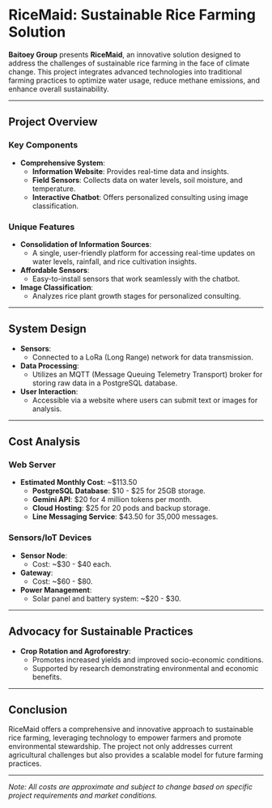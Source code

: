 # RiceMaid: Sustainable Rice Farming Solution

**Baitoey Group** presents **RiceMaid**, an innovative solution designed to address the challenges of sustainable rice farming in the face of climate change. This project integrates advanced technologies into traditional farming practices to optimize water usage, reduce methane emissions, and enhance overall sustainability.

---

## Project Overview

### Key Components

- **Comprehensive System**: 
  - **Information Website**: Provides real-time data and insights.
  - **Field Sensors**: Collects data on water levels, soil moisture, and temperature.
  - **Interactive Chatbot**: Offers personalized consulting using image classification.

### Unique Features

- **Consolidation of Information Sources**: 
  - A single, user-friendly platform for accessing real-time updates on water levels, rainfall, and rice cultivation insights.
- **Affordable Sensors**: 
  - Easy-to-install sensors that work seamlessly with the chatbot.
- **Image Classification**: 
  - Analyzes rice plant growth stages for personalized consulting.

---

## System Design

- **Sensors**: 
  - Connected to a LoRa (Long Range) network for data transmission.
- **Data Processing**: 
  - Utilizes an MQTT (Message Queuing Telemetry Transport) broker for storing raw data in a PostgreSQL database.
- **User Interaction**: 
  - Accessible via a website where users can submit text or images for analysis.

---

## Cost Analysis

### Web Server

- **Estimated Monthly Cost**: ~$113.50
  - **PostgreSQL Database**: $10 - $25 for 25GB storage.
  - **Gemini API**: $20 for 4 million tokens per month.
  - **Cloud Hosting**: $25 for 20 pods and backup storage.
  - **Line Messaging Service**: $43.50 for 35,000 messages.

### Sensors/IoT Devices

- **Sensor Node**: 
  - Cost: ~$30 - $40 each.
- **Gateway**: 
  - Cost: ~$60 - $80.
- **Power Management**: 
  - Solar panel and battery system: ~$20 - $30.

---

## Advocacy for Sustainable Practices

- **Crop Rotation and Agroforestry**: 
  - Promotes increased yields and improved socio-economic conditions.
  - Supported by research demonstrating environmental and economic benefits.

---

## Conclusion

RiceMaid offers a comprehensive and innovative approach to sustainable rice farming, leveraging technology to empower farmers and promote environmental stewardship. The project not only addresses current agricultural challenges but also provides a scalable model for future farming practices.

---

*Note: All costs are approximate and subject to change based on specific project requirements and market conditions.*
